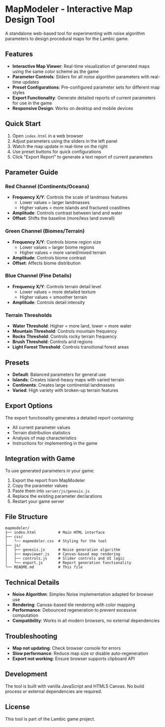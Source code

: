 # MapModeler - Interactive Map Design Tool

A standalone web-based tool for experimenting with noise algorithm parameters to design procedural maps for the Lambic game.

## Features

- **Interactive Map Viewer**: Real-time visualization of generated maps using the same color scheme as the game
- **Parameter Controls**: Sliders for all noise algorithm parameters with real-time updates
- **Preset Configurations**: Pre-configured parameter sets for different map styles
- **Export Functionality**: Generate detailed reports of current parameters for use in the game
- **Responsive Design**: Works on desktop and mobile devices

## Quick Start

1. Open `index.html` in a web browser
2. Adjust parameters using the sliders in the left panel
3. Watch the map update in real-time on the right
4. Use preset buttons for quick configurations
5. Click "Export Report" to generate a text report of current parameters

## Parameter Guide

### Red Channel (Continents/Oceans)
- **Frequency X/Y**: Controls the scale of landmass features
  - Lower values = larger landmasses
  - Higher values = more islands and fractured coastlines
- **Amplitude**: Controls contrast between land and water
- **Offset**: Shifts the baseline (more/less land overall)

### Green Channel (Biomes/Terrain)
- **Frequency X/Y**: Controls biome region size
  - Lower values = larger biome regions
  - Higher values = more varied/mixed terrain
- **Amplitude**: Controls biome contrast
- **Offset**: Affects biome distribution

### Blue Channel (Fine Details)
- **Frequency X/Y**: Controls terrain detail level
  - Lower values = more detailed texture
  - Higher values = smoother terrain
- **Amplitude**: Controls detail intensity

### Terrain Thresholds
- **Water Threshold**: Higher = more land, lower = more water
- **Mountain Threshold**: Controls mountain frequency
- **Rocks Threshold**: Controls rocky terrain frequency
- **Brush Threshold**: Controls arid regions
- **Light Forest Threshold**: Controls transitional forest areas

## Presets

- **Default**: Balanced parameters for general use
- **Islands**: Creates island-heavy maps with varied terrain
- **Continents**: Creates large continental landmasses
- **Varied**: High variety with broken-up terrain features

## Export Options

The export functionality generates a detailed report containing:
- All current parameter values
- Terrain distribution statistics
- Analysis of map characteristics
- Instructions for implementing in the game

## Integration with Game

To use generated parameters in your game:

1. Export the report from MapModeler
2. Copy the parameter values
3. Paste them into `server/js/genesis.js`
4. Replace the existing parameter declarations
5. Restart your game server

## File Structure

```
mapmodeler/
├── index.html          # Main HTML interface
├── css/
│   └── mapmodeler.css  # Styling for the tool
├── js/
│   ├── genesis.js      # Noise generation algorithm
│   ├── mapviewer.js    # Canvas-based map rendering
│   ├── controls.js     # Slider controls and UI logic
│   └── export.js       # Report generation functionality
└── README.md           # This file
```

## Technical Details

- **Noise Algorithm**: Simplex Noise implementation adapted for browser use
- **Rendering**: Canvas-based tile rendering with color mapping
- **Performance**: Debounced regeneration to prevent excessive computation
- **Compatibility**: Works in all modern browsers, no external dependencies

## Troubleshooting

- **Map not updating**: Check browser console for errors
- **Slow performance**: Reduce map size or disable auto-regeneration
- **Export not working**: Ensure browser supports clipboard API

## Development

The tool is built with vanilla JavaScript and HTML5 Canvas. No build process or external dependencies are required.

## License

This tool is part of the Lambic game project.

